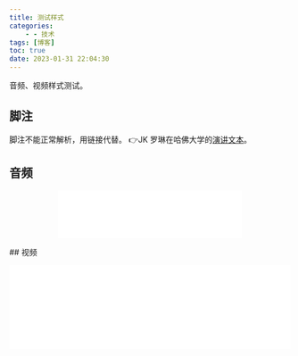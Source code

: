 ```yaml
---
title: 测试样式
categories:
    - - 技术
tags: [博客]
toc: true
date: 2023-01-31 22:04:30
---
```


音频、视频样式测试。

<!-- more -->

## 脚注
脚注不能正常解析，用链接代替。 👉JK 罗琳在哈佛大学的[演讲文本](https://news.harvard.edu/gazette/story/2008/06/text-of-j-k-rowling-speech/)。


## 音频
<p style="text-align:center;">
    <iframe rame frameborder="no" border="0" marginwidth="0" marginheight="0" width=330 height=86 src="//music.163.com/outchain/player?type=2&id=1300903694&auto=1&height=66"></iframe>
</p>
## 视频

<p style="display: flex;flex-direction: column;">
<iframe src="//player.bilibili.com/player.html?aid=12788181&bvid=BV1fx411W7hp&cid=21022759&page=1" scrolling="no" border="0" frameborder="no"   framespacing="0" allowfullscreen="true"> </iframe>
</p>


